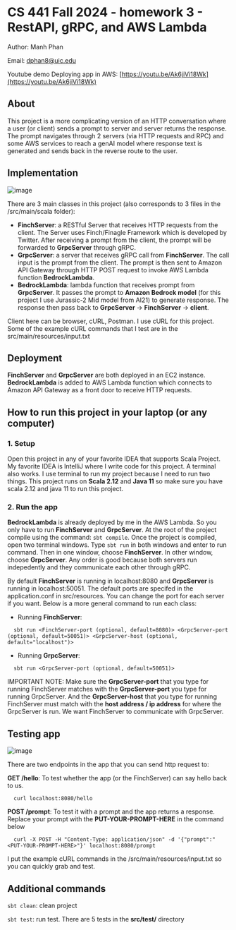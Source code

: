 # CS 441 Fall 2024 - homework 3 - RestAPI, gRPC, and AWS Lambda
Author: Manh Phan

Email: dphan8@uic.edu 

Youtube demo Deploying app in AWS: [https://youtu.be/Ak6jiVi18Wk](https://youtu.be/Ak6jiVi18Wk)

## About
This project is a more complicating version of an HTTP conversation where a user (or client) sends a prompt to server and server returns the response. 
The prompt navigates through 2 servers (via HTTP requests and RPC) and some AWS services to reach a genAI model where response text is generated and sends back in the reverse route to the user.

## Implementation
![image](https://github.com/user-attachments/assets/210cd3ec-1cbe-4c83-acd1-0966a1a80c88)

There are 3 main classes in this project (also corresponds to 3 files in the /src/main/scala folder):

- **FinchServer**: a RESTful Server that receives HTTP requests from the client. The Server uses Finch/Finagle Framework which is developed by Twitter.
  After receiving a prompt from the client, the prompt will be forwarded to **GrpcServer** through gRPC.
- **GrpcServer**: a server that receives gRPC call from **FinchServer**. The call input is the prompt from the client.
  The prompt is then sent to Amazon API Gateway through HTTP POST request to invoke AWS Lambda function **BedrockLambda**.
- **BedrockLambda**: lambda function that receives prompt from **GrpcServer**.
  It passes the prompt to **Amazon Bedrock model** (for this project I use Jurassic-2 Mid model from AI21) to generate response. The response then pass back to **GrpcServer** -> **FinchServer** -> **client**.

Client here can be browser, cURL, Postman. I use cURL for this project. Some of the example cURL commands that I test are in the src/main/resources/input.txt

## Deployment
**FinchServer** and **GrpcServer** are both deployed in an EC2 instance. **BedrockLambda** is added to AWS Lambda function which connects to Amazon API Gateway as a front door to receive HTTP requests.

## How to run this project in your laptop (or any computer)
### 1. Setup
Open this project in any of your favorite IDEA that supports Scala Project. My favorite IDEA is IntelliJ where I write code for this project. A terminal also works.
I use terminal to run my project because I need to run two things.
This project runs on **Scala 2.12** and **Java 11** so make sure you have scala 2.12 and java 11 to run this project.

### 2. Run the app
**BedrockLambda** is already deployed by me in the AWS Lambda. So you only have to run **FinchServer** and **GrpcServer**. At the root of the project compile using the command:
`sbt compile`. Once the project is compiled, open two terminal windows. Type `sbt run` in both windows and enter to run command. Then in one window, choose **FinchServer**.
In other window, choose **GrpcServer**. Any order is good because both servers run indepedently and they communicate each other through gRPC.

By default **FinchServer** is running in localhost:8080 and **GrpcServer** is running in localhost:50051. The default ports are specifed in the application.conf in src/resources.
You can change the port for each server if you want. Below is a more general command to run each class:

- Running **FinchServer**:
```
  sbt run <FinchServer-port (optional, default=8080)> <GrpcServer-port (optional, default=50051)> <GrpcServer-host (optional, default="localhost")>
```
- Running **GrpcServer**:
```
  sbt run <GrpcServer-port (optional, default=50051)>
```

IMPORTANT NOTE: Make sure the **GrpcServer-port** that you type for running FinchServer matches with the **GrpcServer-port** you type for running GrpcServer.
And the **GrpcServer-host** that you type for running FinchServer must match with the **host address / ip address** for where the GrpcServer is run. 
We want FinchServer to communicate with GrpcServer.

## Testing app
![image](https://github.com/user-attachments/assets/f08201c7-1b49-4a48-ad24-f930b38af8e5)

There are two endpoints in the app that you can send http request to:

**GET /hello**: To test whether the app (or the FinchServer) can say hello back to us.

```
  curl localhost:8080/hello
```

**POST /prompt**: To test it with a prompt and the app returns a response. Replace your prompt with the **PUT-YOUR-PROMPT-HERE** in the command below

```
  curl -X POST -H "Content-Type: application/json" -d '{"prompt":"<PUT-YOUR-PROMPT-HERE>"}' localhost:8080/prompt
```

I put the example cURL commands in the /src/main/resources/input.txt so you can quickly grab and test.

## Additional commands
`sbt clean`: clean project

`sbt test`: run test. There are 5 tests in the **src/test/** directory
